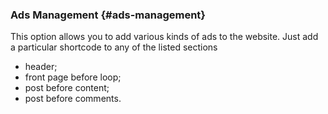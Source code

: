 ### Ads Management {#ads-management}



This option allows you to add various kinds of ads to the website. Just add a particular shortcode to any of the listed sections



* header;
* front page before loop;
* post before content;
* post before comments.

  


